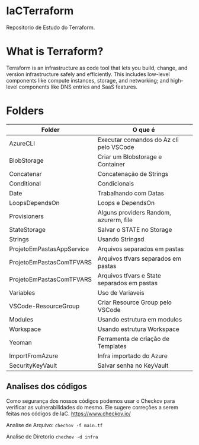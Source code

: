 # IaCTerraform

Repositorio de Estudo do Terraform.


# What is Terraform?
Terraform is an infrastructure as code tool that lets you build, change, and version infrastructure safely and efficiently. This includes low-level components like compute instances, storage, and networking; and high-level components like DNS entries and SaaS features.

# Folders
| Folder  | O que é   |
| ------------ | ------------ |
|AzureCLI| Executar comandos do Az cli pelo VSCode  |
|BlobStorage| Criar um Blobstorage e Container |
|Concatenar| Concatenação de Strings  |
|Conditional| Condicionais  |
|Date| Trabalhando com Datas  |
|LoopsDependsOn| Loops e DependsOn  |
|Provisioners| Alguns providers Random, azurerm, file  |
|StateStorage| Salvar o STATE no Storage  |
|Strings| Usando Stringsd  |
|ProjetoEmPastasAppService| Arquivos separados em pastas   |
|ProjetoEmPastasComTFVARS| Arquivos tfvars separados em pastas  |
|ProjetoEmPastasComTFVARS| Arquivos tfvars e State separados em pastas  |
|Variables| Uso de Variaveis  |
|VSCode-ResourceGroup| Criar Resource Group pelo VSCode  |
|Modules| Usando estrutura em modulos  |
|Workspace| Usando estrutura Workspace  |
|Yeoman| Ferramenta de criação de Templates  |
|ImportFromAzure| Infra importado do Azure|
|SecurityKeyVault| Salvar senha no KeyVault|

## Analises dos códigos
Como segurança dos nossos códigos podemos usar o Checkov para verificar as vulnerabilidades do mesmo.
Ele sugere correções a serem feitas nos códigos de IaC.
https://www.checkov.io/

Analise de Arquivo:
`chechov -f main.tf`

Analise de Diretorio
`chechov -d infra`
